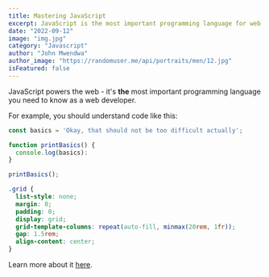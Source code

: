 ```yaml
---
title: Mastering JavaScript
excerpt: JavaScript is the most important programming language for web development. You probably don't know it well enough!
date: "2022-09-12"
image: "img.jpg"
category: "Javascript"
author: "John Mwendwa"
author_image: "https://randomuser.me/api/portraits/men/12.jpg"
isFeatured: false
---
```


JavaScript powers the web - it's **the** most important programming language you need to know as a web developer.

For example, you should understand code like this:

```js
const basics = 'Okay, that should not be too difficult actually';

function printBasics() {
  console.log(basics):
}

printBasics();
```

```css
.grid {
  list-style: none;
  margin: 0;
  padding: 0;
  display: grid;
  grid-template-columns: repeat(auto-fill, minmax(20rem, 1fr));
  gap: 1.5rem;
  align-content: center;
}
```

Learn more about it [here](https://academind.com).
